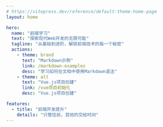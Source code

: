 ```yaml
---
# https://vitepress.dev/reference/default-theme-home-page
layout: home

hero:
  name: "前端学习"
  text: "探索现代Web开发的无限可能"
  tagline: "从基础到进阶，解锁前端技术的每一个秘密"
  actions:
    - theme: brand
      text: "Markdown示例"
      link: /markdown-examples
      desc: "学习如何在文档中使用Markdown语法"
    - theme: alt
      text: "Vue.js项目创建"
      link: /vue项目初始化
      desc: "Vue.js项目创建"

features:
  - title: "前端开发提升"
    details: "只管往前，其他的交给时间"
---
```

